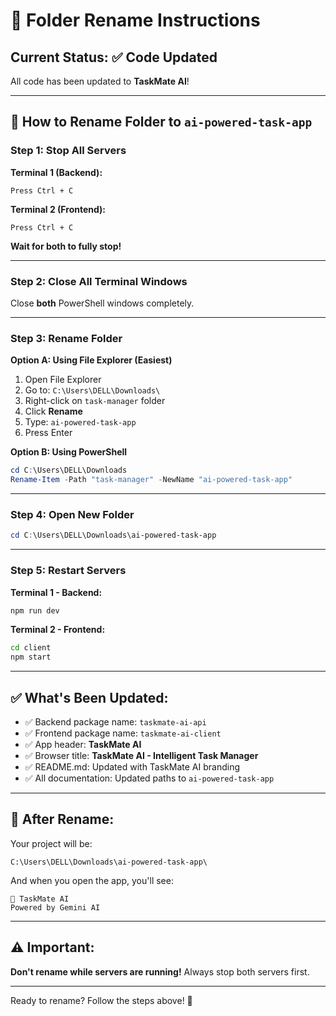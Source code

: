 # 📁 Folder Rename Instructions

## Current Status: ✅ Code Updated

All code has been updated to **TaskMate AI**!

---

## 🔄 How to Rename Folder to `ai-powered-task-app`

### Step 1: Stop All Servers

**Terminal 1 (Backend):**
```
Press Ctrl + C
```

**Terminal 2 (Frontend):**
```
Press Ctrl + C
```

**Wait for both to fully stop!**

---

### Step 2: Close All Terminal Windows

Close **both** PowerShell windows completely.

---

### Step 3: Rename Folder

**Option A: Using File Explorer (Easiest)**
1. Open File Explorer
2. Go to: `C:\Users\DELL\Downloads\`
3. Right-click on `task-manager` folder
4. Click **Rename**
5. Type: `ai-powered-task-app`
6. Press Enter

**Option B: Using PowerShell**
```powershell
cd C:\Users\DELL\Downloads
Rename-Item -Path "task-manager" -NewName "ai-powered-task-app"
```

---

### Step 4: Open New Folder

```powershell
cd C:\Users\DELL\Downloads\ai-powered-task-app
```

---

### Step 5: Restart Servers

**Terminal 1 - Backend:**
```bash
npm run dev
```

**Terminal 2 - Frontend:**
```bash
cd client
npm start
```

---

## ✅ What's Been Updated:

- ✅ Backend package name: `taskmate-ai-api`
- ✅ Frontend package name: `taskmate-ai-client`
- ✅ App header: **TaskMate AI**
- ✅ Browser title: **TaskMate AI - Intelligent Task Manager**
- ✅ README.md: Updated with TaskMate AI branding
- ✅ All documentation: Updated paths to `ai-powered-task-app`

---

## 🎉 After Rename:

Your project will be:
```
C:\Users\DELL\Downloads\ai-powered-task-app\
```

And when you open the app, you'll see:
```
🤖 TaskMate AI
Powered by Gemini AI
```

---

## ⚠️ Important:

**Don't rename while servers are running!**
Always stop both servers first.

---

Ready to rename? Follow the steps above! 🚀
